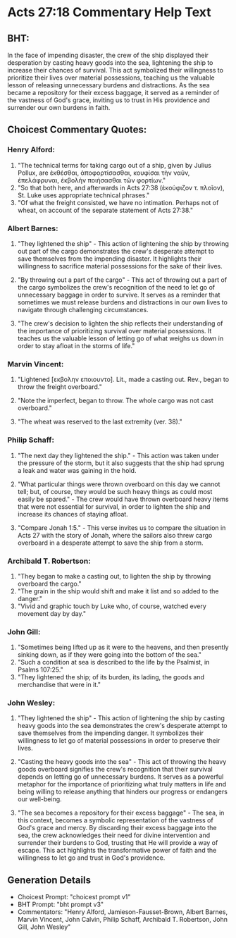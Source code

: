 # Acts 27:18 Commentary Help Text

## BHT:
In the face of impending disaster, the crew of the ship displayed their desperation by casting heavy goods into the sea, lightening the ship to increase their chances of survival. This act symbolized their willingness to prioritize their lives over material possessions, teaching us the valuable lesson of releasing unnecessary burdens and distractions. As the sea became a repository for their excess baggage, it served as a reminder of the vastness of God's grace, inviting us to trust in His providence and surrender our own burdens in faith.

## Choicest Commentary Quotes:
### Henry Alford:
1. "The technical terms for taking cargo out of a ship, given by Julius Pollux, are ἐκθέσθαι, ἀποφορτίσασθαι, κουφίσαι τὴν ναῦν, ἐπελάφρυναι, ἐκβολὴν ποιήσασθαι τῶν φορτίων." 
2. "So that both here, and afterwards in Acts 27:38 (ἐκούφιζον τ. πλοῖον), St. Luke uses appropriate technical phrases."
3. "Of what the freight consisted, we have no intimation. Perhaps not of wheat, on account of the separate statement of Acts 27:38."

### Albert Barnes:
1. "They lightened the ship" - This action of lightening the ship by throwing out part of the cargo demonstrates the crew's desperate attempt to save themselves from the impending disaster. It highlights their willingness to sacrifice material possessions for the sake of their lives.

2. "By throwing out a part of the cargo" - This act of throwing out a part of the cargo symbolizes the crew's recognition of the need to let go of unnecessary baggage in order to survive. It serves as a reminder that sometimes we must release burdens and distractions in our own lives to navigate through challenging circumstances.

3. "The crew's decision to lighten the ship reflects their understanding of the importance of prioritizing survival over material possessions. It teaches us the valuable lesson of letting go of what weighs us down in order to stay afloat in the storms of life."

### Marvin Vincent:
1. "Lightened [εκβολην εποιουντο]. Lit., made a casting out. Rev., began to throw the freight overboard." 

2. "Note the imperfect, began to throw. The whole cargo was not cast overboard."

3. "The wheat was reserved to the last extremity (ver. 38)."

### Philip Schaff:
1. "The next day they lightened the ship." - This action was taken under the pressure of the storm, but it also suggests that the ship had sprung a leak and water was gaining in the hold. 

2. "What particular things were thrown overboard on this day we cannot tell; but, of course, they would be such heavy things as could most easily be spared." - The crew would have thrown overboard heavy items that were not essential for survival, in order to lighten the ship and increase its chances of staying afloat.

3. "Compare Jonah 1:5." - This verse invites us to compare the situation in Acts 27 with the story of Jonah, where the sailors also threw cargo overboard in a desperate attempt to save the ship from a storm.

### Archibald T. Robertson:
1. "They began to make a casting out, to lighten the ship by throwing overboard the cargo."
2. "The grain in the ship would shift and make it list and so added to the danger."
3. "Vivid and graphic touch by Luke who, of course, watched every movement day by day."

### John Gill:
1. "Sometimes being lifted up as it were to the heavens, and then presently sinking down, as if they were going into the bottom of the sea." 
2. "Such a condition at sea is described to the life by the Psalmist, in Psalms 107:25."
3. "They lightened the ship; of its burden, its lading, the goods and merchandise that were in it."

### John Wesley:
1. "They lightened the ship" - This action of lightening the ship by casting heavy goods into the sea demonstrates the crew's desperate attempt to save themselves from the impending danger. It symbolizes their willingness to let go of material possessions in order to preserve their lives.

2. "Casting the heavy goods into the sea" - This act of throwing the heavy goods overboard signifies the crew's recognition that their survival depends on letting go of unnecessary burdens. It serves as a powerful metaphor for the importance of prioritizing what truly matters in life and being willing to release anything that hinders our progress or endangers our well-being.

3. "The sea becomes a repository for their excess baggage" - The sea, in this context, becomes a symbolic representation of the vastness of God's grace and mercy. By discarding their excess baggage into the sea, the crew acknowledges their need for divine intervention and surrender their burdens to God, trusting that He will provide a way of escape. This act highlights the transformative power of faith and the willingness to let go and trust in God's providence.


## Generation Details
- Choicest Prompt: "choicest prompt v1"
- BHT Prompt: "bht prompt v3"
- Commentators: "Henry Alford, Jamieson-Fausset-Brown, Albert Barnes, Marvin Vincent, John Calvin, Philip Schaff, Archibald T. Robertson, John Gill, John Wesley"
